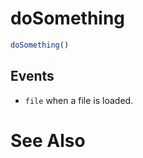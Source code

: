 # doSomething

```javascript
doSomething()
```

## Events

* `file` when a file is loaded.

# See Also

